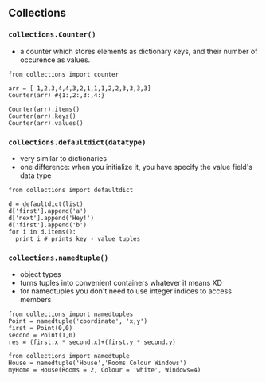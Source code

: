## Collections


###  ```collections.Counter()```

- a counter which stores elements as dictionary keys, and their number of occurence as values.

```
from collections import counter

arr = [ 1,2,3,4,4,3,2,1,1,1,2,2,3,3,3,3]
Counter(arr) #{1:,2:,3:,4:}

Counter(arr).items()
Counter(arr).keys()
Counter(arr).values()
```

### ```collections.defaultdict(datatype)```

- very similar to dictionaries
- one difference: when you initialize it, you have specify the value field's data type

```
from collections import defaultdict

d = defaultdict(list)
d['first'].append('a')
d['next'].append('Hey!')
d['first'].append('b')
for i in d.items():
  print i # prints key - value tuples
```

### ```collections.namedtuple()```
- object types
- turns tuples into convenient containers whatever it means XD
- for namedtuples you don't need to use integer indices to access members

```
from collections import namedtuples
Point = namedtuple('coordinate', 'x,y')
first = Point(0,0)
second = Point(1,0)
res = (first.x * second.x)+(first.y * second.y)
```

```
from collections import namedtuple
House = namedtuple('House','Rooms Colour Windows')
myHome = House(Rooms = 2, Colour = 'white', Windows=4)
```
